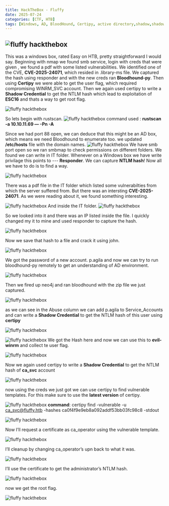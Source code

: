 ```yaml
---
title: HackTheBox - Fluffy
date: 2025-07-24
categories: [CTF, HTB]
tags: [Windows, AD, BloodHound, Certipy, active directory,shadow,shadow creds]
---
```


![fluffy hackthebox](/Images/2025-07-23-hackthebox-fluffy/cover.webp)
---
This was a windows box, rated Easy on HTB, pretty straightforward I would say. Beginning with nmap we found smb service, login with creds that were given , we found a pdf with some listed vulnerabilities. We identified one of the CVE, **CVE-2025-24071**, which resided in .library-ms 
file. We captured the hash using responder and with the new creds ran **Bloodhound-py**. Then using **Certipy** we were able to get the user flag, which required compromising WINRM_SVC account. 
Then we again used certipy to write a **Shadow Credential** to get the NTLM hash which lead to exploitation of **ESC16** and thats a way to get root flag.

![fluffy hackthebox](/Images/2025-07-23-hackthebox-fluffy/fluffy-info.png)

So lets begin with rustscan.
![fluffy hackthebox](/Images/2025-07-23-hackthebox-fluffy/rustscan.webp)
command used : **rustscan -a 10.10.11.69 — -Pn -A**

Since we had port 88 open, we can deduce that this might be an AD box, which means we need Bloodhound to enumerate too.
we updated **/etc/hosts** file with the domain names. 
![fluffy hackthebox](/Images/2025-07-23-hackthebox-fluffy/smb.webp)
 We have smb port open so we ran smbmap to check permissions on different folders. We found we can write in IT folder. Whenever on a Windows box we have write privilage this points to --- **Responder**. We can capture **NTLM hash**!
 Now all we have to do is to find a way.

![fluffy hackthebox](/Images/2025-07-23-hackthebox-fluffy/pdf.webp)

There was a pdf file in the IT folder which listed some vulnerabilties from which the server suffered from. But there was an intersting **CVE-2025-24071**. As we were reading about it, we found something interesting.

![fluffy hackthebox](/Images/2025-07-23-hackthebox-fluffy/cve.webp)
And inside the IT folder.
![fluffy hackthebox](/Images/2025-07-23-hackthebox-fluffy/ms-lib.webp)

So we looked into it and there was an IP listed inside the file. I quickly changed my it to mine and used responder to capture the hash.

![fluffy hackthebox](/Images/2025-07-23-hackthebox-fluffy/responder.webp)

Now we save that hash to a file and crack it using john.

![fluffy hackthebox](/Images/2025-07-23-hackthebox-fluffy/john.webp)

We got the password of a new account. p.agila and now we can try to run bloodhound-py remotely to get an understanding of AD environment.

![fluffy hackthebox](/Images/2025-07-23-hackthebox-fluffy/blood.webp)

Then we fired up neo4j and ran bloodhound with the zip file we just captured.

![fluffy hackthebox](/Images/2025-07-23-hackthebox-fluffy/blood-result.webp)

as we can see in the Abuse column we can add p.agila to Service_Accounts and can write a **Shadow Credential** to get the NTLM hash of this user using **certipy**

![fluffy hackthebox](/Images/2025-07-23-hackthebox-fluffy/abuse.webp)

![fluffy hackthebox](/Images/2025-07-23-hackthebox-fluffy/shadow.webp)
We got the Hash here and now we can use this to **evil-winrm** and collect te user flag.

![fluffy hackthebox](/Images/2025-07-23-hackthebox-fluffy/user.webp)

Now we again used certipy to write a **Shadow Credential** to get the NTLM hash of **ca_svc** account

![fluffy hackthebox](/Images/2025-07-23-hackthebox-fluffy/shadow2.webp)

now using the creds we just got we can use certipy to find vulnerable templates. For this make sure to use the **latest version** of certipy.

![fluffy hackthebox](/Images/2025-07-23-hackthebox-fluffy/esc16.webp)
**command**: certipy find -vulnerable -u ca_svc@fluffy.htb -hashes ca0f4f9e9eb8a092addf53bb03fc98c8 -stdout

![fluffy hackthebox](/Images/2025-07-23-hackthebox-fluffy/update.webp)

Now I’ll request a certificate as ca_operator using the vulnerable template.

![fluffy hackthebox](/Images/2025-07-23-hackthebox-fluffy/cert.webp)

I’ll cleanup by changing ca_operator’s upn back to what it was.

![fluffy hackthebox](/Images/2025-07-23-hackthebox-fluffy/update2.webp)

I’ll use the certificate to get the administrator’s NTLM hash.

![fluffy hackthebox](/Images/2025-07-23-hackthebox-fluffy/admin.webp)

now we get the root flag.

![fluffy hackthebox](/Images/2025-07-23-hackthebox-fluffy/root.webp)

